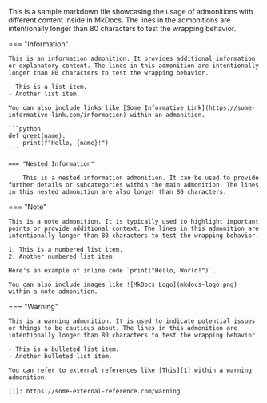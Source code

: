This is a sample markdown file showcasing the usage of admonitions with different content inside in MkDocs. The lines in the admonitions are intentionally longer than 80 characters to test the wrapping behavior.

=== "Information"

    This is an information admonition. It provides additional information or explanatory content. The lines in this admonition are intentionally longer than 80 characters to test the wrapping behavior.

    - This is a list item.
    - Another list item.

    You can also include links like [Some Informative Link](https://some-informative-link.com/information) within an admonition.

    ```python
    def greet(name):
        print(f"Hello, {name}!")
    ```

    === "Nested Information"

        This is a nested information admonition. It can be used to provide further details or subcategories within the main admonition. The lines in this nested admonition are also longer than 80 characters.

=== "Note"

    This is a note admonition. It is typically used to highlight important points or provide additional context. The lines in this admonition are intentionally longer than 80 characters to test the wrapping behavior.

    1. This is a numbered list item.
    2. Another numbered list item.

    Here's an example of inline code `print("Hello, World!")`.

    You can also include images like ![MkDocs Logo](mkdocs-logo.png) within a note admonition.

=== "Warning"

    This is a warning admonition. It is used to indicate potential issues or things to be cautious about. The lines in this admonition are intentionally longer than 80 characters to test the wrapping behavior.

    - This is a bulleted list item.
    - Another bulleted list item.

    You can refer to external references like [This][1] within a warning admonition.

    [1]: https://some-external-reference.com/warning
